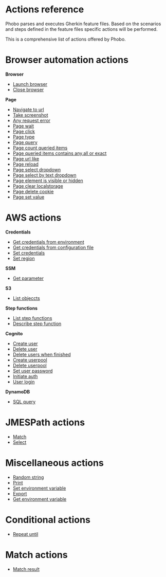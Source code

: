 # Actions reference

Phobo parses and executes Gherkin feature files. Based on the scenarios and steps defined in the feature files specific actions will be performed.

This is a comprehensive list of actions offered by Phobo.


# Browser automation actions

**Browser**

 - [Launch browser](browser_actions.md#launch-browser)
 - [Close browser](browser_actions.md#close-browser)

**Page**
 - [Navigate to url](browser_actions.md#navigate-to-url)
 - [Take screenshot](browser_actions.md#take-screenshot)
 - [Any request error](browser_actions.md#any-request-error)
 - [Page wait](browser_actions.md#page-wait)
 - [Page click](browser_actions.md#page-click)
 - [Page type](browser_actions.md#page-type)
 - [Page query](browser_actions.md#page-query)
 - [Page count queried items](browser_actions.md#page-count-queried-items)
 - [Page queried items contains any,all or exact](browser_actions.md#page-queried-items-contains-not,any,all-or-exact)
 - [Page url like](browser_actions.md#page-url-like)
 - [Page reload](browser_actions.md#page-reload)
 - [Page select dropdown](browser_actions.md#page-select-dropdown)
 - [Page select by text dropdown](browser_actions.md#page-select-by-text-dropdown)
 - [Page element is visible or hidden](browser_actions.md#page-element-is-visible-or-hidden)
 - [Page clear localstorage](browser_actions.md#page-clear-localstorage)
 - [Page delete cookie](browser_actions.md#page-delete-cookie)
 - [Page set value](browser_actions.md#page-set-value)


# AWS actions

**Credentials**

- [Get credentials from environment](aws_credentials_actions.md#get-credentials-from-environment)
- [Get credentials from configuration file](aws_credentials_actions.md#get-credentials-from-configuration-file)
- [Set credentials](aws_credentials_actions.md#set-credentials)
- [Set region](aws_credentials_actions.md#set-region)

**SSM**

- [Get parameter](aws_ssm_actions.md#get-parameter)

**S3**

- [List objeccts](aws_s3_actions.md#list-objects)

**Step functions**

- [List step functions](aws_stepfunctions_actions.md#list-step-functions)
- [Describe step function](aws_stepfunctions_actions.md#describe-step-function)

**Cognito**

- [Create user](aws_cognito_actions.md#create-user)
- [Delete user](aws_cognito_actions.md#delete-user)
- [Delete users when finished](aws_cognito_actions.md#delete-users-when-finished)
- [Create userpool](aws_cognito_actions.md#create-userpool)
- [Delete userpool](aws_cognito_actions.md#delete-userpool)
- [Set user password](aws_cognito_actions.md#set-user-password)
- [Initiate auth](aws_cognito_actions.md#initiate-auth)
- [User login](aws_cognito_actions.md#user-login)

**DynamoDB**

- [SQL query](aws_dynamodb_actions.md#sql-query)

# JMESPath actions

- [Match](jmespath_actions.md#match)
- [Select](jmespath_actions.md#select)

# Miscellaneous actions

- [Random string](misc_actions.md#random-string)
- [Print](misc_actions.md#print)
- [Set environment variable](misc_actions.md#set-environment-variable)
- [Export](misc_actions.md#export)
- [Get environment variable](misc_actions.md#get-environment-variable)

# Conditional actions

- [Repeat until](condition_actions.md#repeat-until)

# Match actions

- [Match result](match_actions.md#match-result)